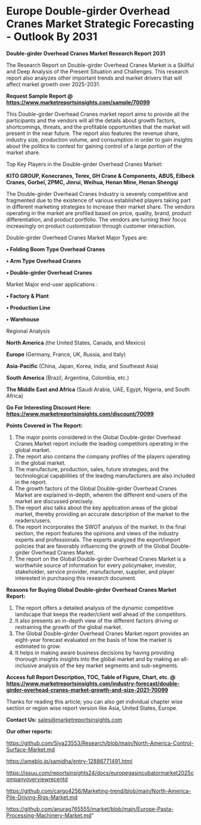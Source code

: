 # Europe Double-girder Overhead Cranes Market Strategic Forecasting - Outlook By 2031

<strong>Double-girder Overhead Cranes Market Research Report 2031</strong>

The Research Report on Double-girder Overhead Cranes Market is a Skillful and Deep Analysis of the Present Situation and Challenges. This research report also analyzes other important trends and market drivers that will affect market growth over 2025-2031.

<strong>Request Sample Report @ <a href=https://www.marketreportsinsights.com/sample/70099>https://www.marketreportsinsights.com/sample/70099</a></strong>

This Double-girder Overhead Cranes market report aims to provide all the participants and the vendors will all the details about growth factors, shortcomings, threats, and the profitable opportunities that the market will present in the near future. The report also features the revenue share, industry size, production volume, and consumption in order to gain insights about the politics to contest for gaining control of a large portion of the market share.

Top Key Players in the Double-girder Overhead Cranes Market:

<strong>KITO GROUP, Konecranes, Terex, GH Crane & Components, ABUS, Eilbeck Cranes, Gorbel, ZPMC, Jinrui, Weihua, Henan Mine, Henan Shengqi</strong>

The Double-girder Overhead Cranes Industry is severely competitive and fragmented due to the existence of various established players taking part in different marketing strategies to increase their market share. The vendors operating in the market are profiled based on price, quality, brand, product differentiation, and product portfolio. The vendors are turning their focus increasingly on product customization through customer interaction.

Double-girder Overhead Cranes Market Major Types are:

<strong>• Folding Boom Type Overhead Cranes

• Arm Type Overhead Cranes

• Double-girder Overhead Cranes</strong>

Market Major end-user applications :

<strong>• Factory & Plant

• Production Line

• Warehouse</strong>

Regional Analysis

</u><strong><b>North America</b></strong> (the United States, Canada, and Mexico)

<strong><b>Europe </b></strong>(Germany, France, UK, Russia, and Italy)

<strong><b>Asia-Pacific</b></strong> (China, Japan, Korea, India, and Southeast Asia)

<strong><b>South America</b></strong> (Brazil, Argentina, Colombia, etc.)

<strong><b>The Middle East and Africa</b></strong> (Saudi Arabia, UAE, Egypt, Nigeria, and South Africa)

<strong>Go For Interesting Discount Here: <a href=https://www.marketreportsinsights.com/discount/70099>https://www.marketreportsinsights.com/discount/70099</a></strong>

<strong>Points Covered in The Report:</strong>
<ol>
  <li>The major points considered in the Global Double-girder Overhead Cranes Market report include the leading competitors operating in the global market.</li>
  <li>The report also contains the company profiles of the players operating in the global market.</li>
  <li>The manufacture, production, sales, future strategies, and the technological capabilities of the leading manufacturers are also included in the report.</li>
  <li>The growth factors of the Global Double-girder Overhead Cranes Market are explained in-depth, wherein the different end-users of the market are discussed precisely.</li>
  <li>The report also talks about the key application areas of the global market, thereby providing an accurate description of the market to the readers/users.</li>
  <li>The report incorporates the SWOT analysis of the market. In the final section, the report features the opinions and views of the industry experts and professionals. The experts analyzed the export/import policies that are favorably influencing the growth of the Global Double-girder Overhead Cranes Market.</li>
  <li>The report on the Global Double-girder Overhead Cranes Market is a worthwhile source of information for every policymaker, investor, stakeholder, service provider, manufacturer, supplier, and player interested in purchasing this research document.</li>
</ol>
<strong>Reasons for Buying Global Double-girder Overhead Cranes Market Report:</strong>

<ol>
  <li>The report offers a detailed analysis of the dynamic competitive landscape that keeps the reader/client well ahead of the competitors.</li>
  <li>It also presents an in-depth view of the different factors driving or restraining the growth of the global market.</li>
  <li>The Global Double-girder Overhead Cranes Market report provides an eight-year forecast evaluated on the basis of how the market is estimated to grow.</li>
  <li>It helps in making aware business decisions by having providing thorough insights insights into the global market and by making an all-inclusive analysis of the key market segments and sub-segments.</li>
</ol>
<strong>Access full Report Description, TOC, Table of Figure, Chart, etc. @ <a href=https://www.marketreportsinsights.com/industry-forecast/double-girder-overhead-cranes-market-growth-and-size-2021-70099>https://www.marketreportsinsights.com/industry-forecast/double-girder-overhead-cranes-market-growth-and-size-2021-70099</a></strong>


Thanks for reading this article; you can also get individual chapter wise section or region wise report version like Asia, United States, Europe.

<strong>Contact Us:</strong>
sales@marketreportsinsights.com

<strong>Our other reports:</strong>

<a href=https://github.com/Siya23553/Research/blob/main/North-America-Control-Surface-Market.md>https://github.com/Siya23553/Research/blob/main/North-America-Control-Surface-Market.md</a>

<a href=https://ameblo.jp/samidha/entry-12886771491.html>https://ameblo.jp/samidha/entry-12886771491.html</a>

<a href=https://issuu.com/reportsinsights24/docs/europegasincubatormarket2025companyoverviewrecentd>https://issuu.com/reportsinsights24/docs/europegasincubatormarket2025companyoverviewrecentd</a>

<a href=https://github.com/cargo4256/Marketing-trend/blob/main/North-America-Pile-Driving-Rigs-Market.md>https://github.com/cargo4256/Marketing-trend/blob/main/North-America-Pile-Driving-Rigs-Market.md</a>

<a href=https://github.com/anurag765555/market/blob/main/Europe-Pasta-Processing-Machinery-Market.md>https://github.com/anurag765555/market/blob/main/Europe-Pasta-Processing-Machinery-Market.md</a>"

